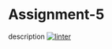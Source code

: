 # Assignment-5
description
[![linter](https://github.com/RachelChung001/Assignment-5/workflows/linter/badge.svg)](https://github.com/marketplace/actions/super-linter)
